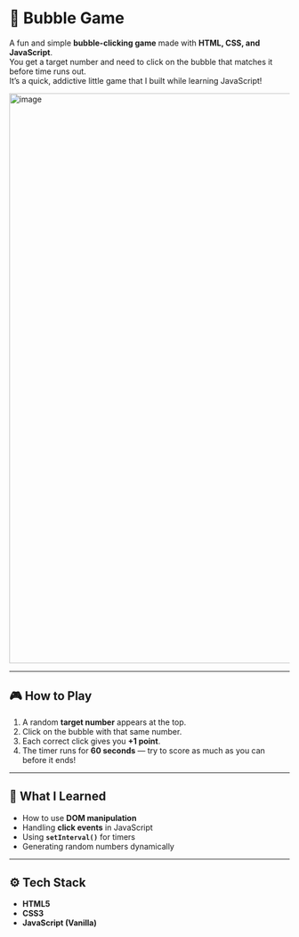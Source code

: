 # 🫧 Bubble Game

A fun and simple **bubble-clicking game** made with **HTML, CSS, and JavaScript**.  
You get a target number and need to click on the bubble that matches it before time runs out.  
It’s a quick, addictive little game that I built while learning JavaScript!

<img width="1887" height="1023" alt="image" src="https://github.com/user-attachments/assets/df805ab0-01ff-405a-b5f6-fcf1cecd24c9" />


---

## 🎮 How to Play
1. A random **target number** appears at the top.  
2. Click on the bubble with that same number.  
3. Each correct click gives you **+1 point**.  
4. The timer runs for **60 seconds** — try to score as much as you can before it ends!

---

## 🧠 What I Learned
- How to use **DOM manipulation**  
- Handling **click events** in JavaScript  
- Using **`setInterval()`** for timers  
- Generating random numbers dynamically  

---

## ⚙️ Tech Stack
- **HTML5**  
- **CSS3**  
- **JavaScript (Vanilla)** 
